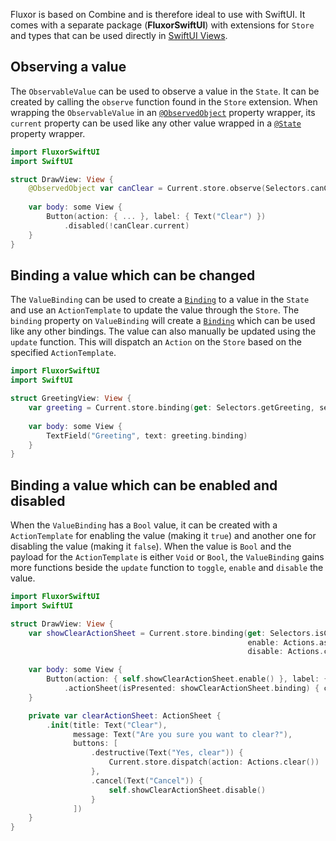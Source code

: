 Fluxor is based on Combine and is therefore ideal to use with SwiftUI. It comes with a separate package (**FluxorSwiftUI**) with extensions for `Store` and types that can be used directly in [SwiftUI Views](https://developer.apple.com/documentation/swiftui/view).

## Observing a value

The `ObservableValue` can be used to observe a value in the `State`. It can be created by calling the `observe` function found in the `Store` extension. When wrapping the `ObservableValue` in an [`@ObservedObject`](https://developer.apple.com/documentation/swiftui/observedobject) property wrapper, its `current` property can be used like any other value wrapped in a [`@State`](https://developer.apple.com/documentation/swiftui/state) property wrapper.

```swift
import FluxorSwiftUI
import SwiftUI

struct DrawView: View {
    @ObservedObject var canClear = Current.store.observe(Selectors.canClear)
    
    var body: some View {
        Button(action: { ... }, label: { Text("Clear") })
            .disabled(!canClear.current)
    }
}
```

## Binding a value which can be changed

The `ValueBinding` can be used to create a [`Binding`](https://developer.apple.com/documentation/swiftui/binding) to a value in the `State` and use an `ActionTemplate` to update the value through the `Store`. The `binding` property on `ValueBinding` will create a [`Binding`](https://developer.apple.com/documentation/swiftui/binding) which can be used like any other bindings. The value can also manually be updated using the `update` function. This will dispatch an `Action` on the `Store` based on the specified `ActionTemplate`.

```swift
import FluxorSwiftUI
import SwiftUI

struct GreetingView: View {
    var greeting = Current.store.binding(get: Selectors.getGreeting, send: Actions.setGreeting)
    
    var body: some View {
        TextField("Greeting", text: greeting.binding)
    }
}
```

## Binding a value which can be enabled and disabled

When the `ValueBinding` has a `Bool` value, it can be created with a `ActionTemplate` for enabling the value (making it `true`) and another one for disabling the value (making it `false`). When the value is `Bool` and the payload for the `ActionTemplate` is either `Void` or `Bool`, the `ValueBinding` gains more functions beside the `update` function to `toggle`, `enable` and `disable` the value.

```swift
import FluxorSwiftUI
import SwiftUI

struct DrawView: View {
    var showClearActionSheet = Current.store.binding(get: Selectors.isClearOptionsVisible,
                                                     enable: Actions.askToClear,
                                                     disable: Actions.cancelClear)

    var body: some View {
        Button(action: { self.showClearActionSheet.enable() }, label: { Text("Clear") })
            .actionSheet(isPresented: showClearActionSheet.binding) { clearActionSheet }
    }

    private var clearActionSheet: ActionSheet {
        .init(title: Text("Clear"),
              message: Text("Are you sure you want to clear?"),
              buttons: [
                  .destructive(Text("Yes, clear")) {
                      Current.store.dispatch(action: Actions.clear())
                  },
                  .cancel(Text("Cancel")) {
                      self.showClearActionSheet.disable()
                  }
              ])
    }
}
```

